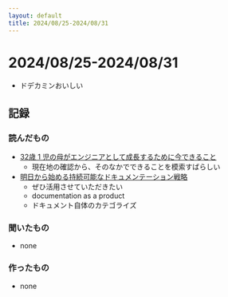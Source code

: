 ```yaml
---
layout: default
title: 2024/08/25-2024/08/31
---
```


# 2024/08/25-2024/08/31

* ドデカミンおいしい

## 記録

### 読んだもの

* [32歳 1 児の母がエンジニアとして成長するために今できること](https://speakerdeck.com/c5meg1012/32sui-1-er-nomu-gaenziniatositecheng-chang-surutamenijin-dekirukoto)
  * 現在地の確認から、そのなかでできることを模索すばらしい
* [明日から始める持続可能なドキュメンテーション戦略](https://speakerdeck.com/akitok_/sustainable-documentation-strategies-documentation-as-a-product?slide=54)
  * ぜひ活用させていただきたい
  * documentation as a product
  * ドキュメント自体のカテゴライズ

### 聞いたもの

* none

### 作ったもの

* none
